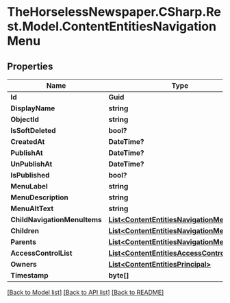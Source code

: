# TheHorselessNewspaper.CSharp.Rest.Model.ContentEntitiesNavigationMenu

## Properties

Name | Type | Description | Notes
------------ | ------------- | ------------- | -------------
**Id** | **Guid** |  | [optional] 
**DisplayName** | **string** |  | [optional] 
**ObjectId** | **string** |  | [optional] 
**IsSoftDeleted** | **bool?** |  | [optional] 
**CreatedAt** | **DateTime?** |  | [optional] 
**PublishAt** | **DateTime?** |  | [optional] 
**UnPublishAt** | **DateTime?** |  | [optional] 
**IsPublished** | **bool?** |  | [optional] 
**MenuLabel** | **string** |  | [optional] 
**MenuDescription** | **string** |  | [optional] 
**MenuAltText** | **string** |  | [optional] 
**ChildNavigationMenuItems** | [**List&lt;ContentEntitiesNavigationMenuItem&gt;**](ContentEntitiesNavigationMenuItem.md) |  | [optional] 
**Children** | [**List&lt;ContentEntitiesNavigationMenu&gt;**](ContentEntitiesNavigationMenu.md) |  | [optional] 
**Parents** | [**List&lt;ContentEntitiesNavigationMenu&gt;**](ContentEntitiesNavigationMenu.md) |  | [optional] 
**AccessControlList** | [**List&lt;ContentEntitiesAccessControlEntry&gt;**](ContentEntitiesAccessControlEntry.md) |  | [optional] 
**Owners** | [**List&lt;ContentEntitiesPrincipal&gt;**](ContentEntitiesPrincipal.md) |  | [optional] 
**Timestamp** | **byte[]** |  | [optional] 

[[Back to Model list]](../README.md#documentation-for-models) [[Back to API list]](../README.md#documentation-for-api-endpoints) [[Back to README]](../README.md)

